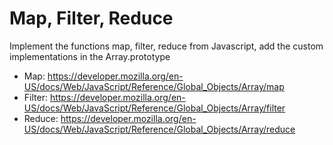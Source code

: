 # Map, Filter, Reduce

Implement the functions map, filter, reduce from Javascript, add the custom implementations in the Array.prototype

- Map: https://developer.mozilla.org/en-US/docs/Web/JavaScript/Reference/Global_Objects/Array/map
- Filter: https://developer.mozilla.org/en-US/docs/Web/JavaScript/Reference/Global_Objects/Array/filter
- Reduce: https://developer.mozilla.org/en-US/docs/Web/JavaScript/Reference/Global_Objects/Array/reduce
